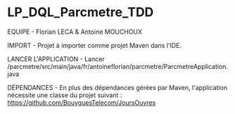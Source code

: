 # LP_DQL_Parcmetre_TDD

EQUIPE - Florian LECA & Antoine MOUCHOUX

IMPORT - 
Projet à importer comme projet Maven dans l'IDE.

LANCER L'APPLICATION - 
Lancer /parcmetre/src/main/java/fr/antoineflorian/parcmetre/ParcmetreApplication.java

DÉPENDANCES - 
En plus des dépendances gérées par Maven, l'application nécessite une classe du projet suivant : 
https://github.com/BouyguesTelecom/JoursOuvres
